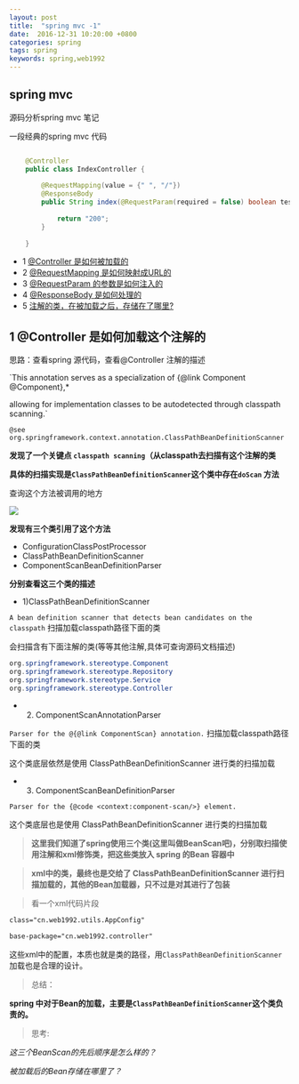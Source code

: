 ```yaml
---
layout: post
title:  "spring mvc -1"
date:  2016-12-31 10:20:00 +0800
categories: spring
tags: spring
keywords: spring,web1992
---
```



spring mvc
---

源码分析spring mvc 笔记

<!--more-->

一段经典的spring mvc 代码

```java

    @Controller
    public class IndexController {
      
        @RequestMapping(value = {" ", "/"})
        @ResponseBody
        public String index(@RequestParam(required = false) boolean test) {
    
            return "200";
        }
    
    }

```

- 1 [@Controller  是如何被加载的][#v1]
- 2 [@RequestMapping  是如何映射成URL的]()
- 3 [@RequestParam  的参数是如何注入的]()
- 4 [@ResponseBody  是如何处理的]()
- 5 [注解的类，在被加载之后，存储在了哪里?]()

**1 @Controller  是如何加载这个注解的**
---

<a href="v1"></a>
思路：查看spring 源代码，查看@Controller 注解的描述


`This annotation serves as a specialization of {@link Component @Component},*

 allowing for implementation classes to be autodetected through classpath scanning.`
 
`@see org.springframework.context.annotation.ClassPathBeanDefinitionScanner`


**发现了一个关键点 `classpath scanning`（从classpath去扫描有这个注解的类**

**具体的扫描实现是`ClassPathBeanDefinitionScanner`这个类中存在`doScan` 方法** 

查询这个方法被调用的地方

![](https://thumbnail0.baidupcs.com/thumbnail/788803f2f64092ef43bbdc39ce15388c?fid=3793276487-250528-22703699854444&time=1483408800&rt=sh&sign=FDTAER-DCb740ccc5511e5e8fedcff06b081203-AATsygOmEvYpTH%2FkCR7KQY6GzwU%3D&expires=8h&chkv=0&chkbd=0&chkpc=&dp-logid=56621177185574247&dp-callid=0&size=c710_u400&quality=100)

**发现有三个类引用了这个方法**

- ConfigurationClassPostProcessor
- ClassPathBeanDefinitionScanner
- ComponentScanBeanDefinitionParser


**分别查看这三个类的描述**

- 1)ClassPathBeanDefinitionScanner

`A bean definition scanner that detects bean candidates on the classpath` 扫描加载classpath路径下面的类

会扫描含有下面注解的类(等等其他注解,具体可查询源码文档描述)

```java
org.springframework.stereotype.Component
org.springframework.stereotype.Repository
org.springframework.stereotype.Service
org.springframework.stereotype.Controller
```

- 2) ComponentScanAnnotationParser

`Parser for the @{@link ComponentScan} annotation.` 扫描加载classpath路径下面的类

这个类底层依然是使用 ClassPathBeanDefinitionScanner 进行类的扫描加载

- 3) ComponentScanBeanDefinitionParser

`Parser for the {@code <context:component-scan/>} element.`

这个类底层也是使用 ClassPathBeanDefinitionScanner 进行类的扫描加载

>**这里我们知道了spring使用三个类(这里叫做BeanScan吧)，分别取扫描使用注解和xml修饰类，把这些类放入 spring 的Bean 容器中**

>**xml中的类，最终也是交给了 ClassPathBeanDefinitionScanner 进行扫描加载的，其他的Bean加载器，只不过是对其进行了包装**


>看一个xml代码片段

```xml
class="cn.web1992.utils.AppConfig"

base-package="cn.web1992.controller"
```

这些xml中的配置，本质也就是类的路径，用`ClassPathBeanDefinitionScanner`加载也是合理的设计。


>总结：

**spring 中对于Bean的加载，主要是`ClassPathBeanDefinitionScanner`这个类负责的。**

>思考:

_这三个BeanScan的先后顺序是怎么样的？_

_被加载后的Bean存储在哪里了？_


    

[#v1]:v1









